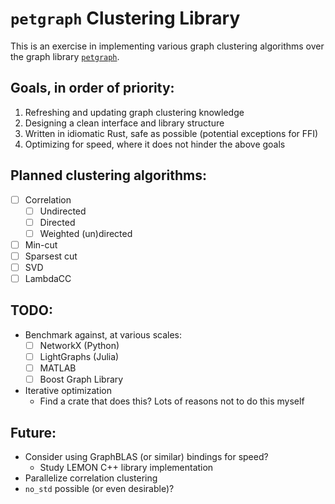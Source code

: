 # `petgraph` Clustering Library

This is an exercise in implementing various graph clustering algorithms over the graph
library [`petgraph`](https://docs.rs/petgraph/).

## Goals, in order of priority:

1. Refreshing and updating graph clustering knowledge
2. Designing a clean interface and library structure
3. Written in idiomatic Rust, safe as possible (potential exceptions for FFI)
4. Optimizing for speed, where it does not hinder the above goals

## Planned clustering algorithms:

* [ ] Correlation
  * [ ] Undirected
  * [ ] Directed
  * [ ] Weighted (un)directed
* [ ] Min-cut
* [ ] Sparsest cut
* [ ] SVD
* [ ] LambdaCC

## TODO:

* Benchmark against, at various scales:
  * [ ] NetworkX (Python)
  * [ ] LightGraphs (Julia)
  * [ ] MATLAB
  * [ ] Boost Graph Library
* Iterative optimization
  * Find a crate that does this? Lots of reasons not to do this myself

## Future:

* Consider using GraphBLAS (or similar) bindings for speed?
  * Study LEMON C++ library implementation
* Parallelize correlation clustering
* `no_std` possible (or even desirable)?
